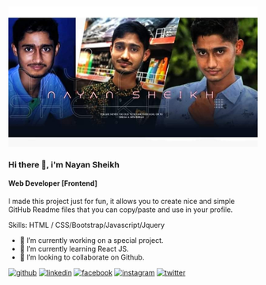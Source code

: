 ![Web Developer [Frontend]](https://github.com/nayansheikh111/nayansheikh111/blob/main/banar.jpg)

### Hi there 👋, i'm **Nayan Sheikh**
#### Web Developer [Frontend]


I made this project just for fun, it allows you to create nice and simple GitHub Readme files that you can copy/paste and use in your profile.

Skills: HTML / CSS/Bootstrap/Javascript/Jquery

- 🔭 I’m currently working on a special project. 
- 🌱 I’m currently learning React JS. 
- 👯 I’m looking to collaborate on Github. 


[<img src='https://cdn.jsdelivr.net/npm/simple-icons@3.0.1/icons/github.svg' alt='github' height='40'>](https://github.com/nayansheikh111)  [<img src='https://cdn.jsdelivr.net/npm/simple-icons@3.0.1/icons/linkedin.svg' alt='linkedin' height='40'>](https://www.linkedin.com/in/nayansheikh/)  [<img src='https://cdn.jsdelivr.net/npm/simple-icons@3.0.1/icons/facebook.svg' alt='facebook' height='40'>](https://www.facebook.com/nayansheikhbd)  [<img src='https://cdn.jsdelivr.net/npm/simple-icons@3.0.1/icons/instagram.svg' alt='instagram' height='40'>](https://www.instagram.com/nayansheikhbd/)  [<img src='https://cdn.jsdelivr.net/npm/simple-icons@3.0.1/icons/twitter.svg' alt='twitter' height='40'>](https://twitter.com/nayansheikhbd)  

